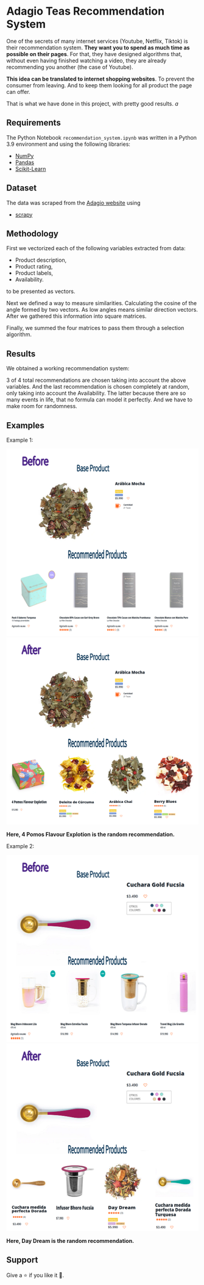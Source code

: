 # Adagio Teas Recommendation System

One of the secrets of many internet services (Youtube, Netflix, Tiktok) is their recommendation system. **They want you to spend as much time as possible on their pages**. For that, they have designed algorithms that, without even having finished watching a video, they are already recommending you another (the case of Youtube).

**This idea can be translated to internet shopping websites**. To prevent the consumer from leaving. And to keep them looking for all product the page can offer.

That is what we have done in this project, with pretty good results. $a$


## Requirements

The Python Notebook `recommendation_system.ipynb` was written in a Python 3.9 environment and using the following libraries:


- [NumPy](http://www.numpy.org/)
- [Pandas](http://pandas.pydata.org/)
- [Scikit-Learn](http://scikit-learn.org/stable/)


## Dataset

The data was scraped from the [Adagio website](https://adagio.cl/) using 

- [scrapy](https://scrapy.org/)


## Methodology

First we vectorized each of the following variables extracted from data:

- Product description,
- Product rating,
- Product labels,
- Availability.

to be presented as vectors.

Next we defined a way to measure similarities. Calculating the cosine of the angle formed by two vectors. As low angles means similar direction vectors. After we gathered this information into square matrices.

Finally, we summed the four matrices to pass them through a selection algorithm.


## Results

We obtained a working recommendation system: 

3 of 4 total recommendations are chosen taking into account the above variables. 
And the last recommendation is chosen completely at random, only taking into account the Availability. The latter because there are so many events in life, that no formula can model it perfectly. And we have to make room for randomness.

## Examples

Example 1:

<img src="images/products1.png"/> 

<img src="images/products2.png"/> 

**Here, 4 Pomos Flavour Explotion is the random recommendation.**

Example 2:


<img src="images/products3.png"/> 

<img src="images/products4.png"/> 

**Here, Day Dream is the random recommendation.**


## Support

Give a :star: if you like it :hugs:.
